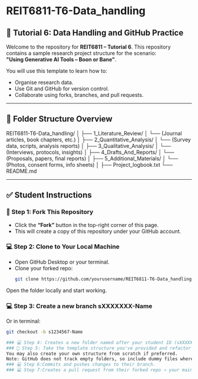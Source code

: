 # REIT6811-T6-Data_handling

## 📘 Tutorial 6: Data Handling and GitHub Practice

Welcome to the repository for **REIT6811 – Tutorial 6**. This repository contains a sample research project structure for the scenario:  
**"Using Generative AI Tools – Boon or Bane"**.

You will use this template to learn how to:
- Organise research data.
- Use Git and GitHub for version control.
- Collaborate using forks, branches, and pull requests.

---

## 📁 Folder Structure Overview

REIT6811-T6-Data_handling/
│
├── 1_Literature_Review/
│ └── (Journal articles, book chapters, etc.)
│
├── 2_Quantitative_Analysis/
│ └── (Survey data, scripts, analysis reports)
│
├── 3_Qualitative_Analysis/
│ └── (Interviews, protocols, insights)
│
├── 4_Drafts_And_Reports/
│ └── (Proposals, papers, final reports)
│
├── 5_Additional_Materials/
│ └── (Photos, consent forms, info sheets)
│
├── Project_logbook.txt
└── README.md


------------------------------------------------------------------------------------------------------------------

## ✅ Student Instructions

### 🔁 Step 1: Fork This Repository
- Click the **“Fork”** button in the top-right corner of this page.
- This will create a copy of this repository under your GitHub account.

### 💻 Step 2: Clone to Your Local Machine
- Open GitHub Desktop or your terminal.
- Clone your forked repo:
  ```bash
  git clone https://github.com/yourusername/REIT6811-T6-Data_handling.git

Open the folder locally and start working.

### 💻 Step 3: Create a new branch sXXXXXXX-Name  
Or in terminal:  
```bash
git checkout -b s1234567-Name

### 💻 Step 4: Creates a new folder named after your student ID (sXXXXXXX-folder_name_as_per_tutorial) in the repo root
### 🔧 Step 5: Take the template structure you've provided and refactor or organise their own copy to follow proper file naming conventions and folder organisation best practices.
You may also create your own structure from scratch if preferred.
Note: GitHub does not track empty folders, so include dummy files where needed.
### 💻 Step 6:Commits and pushes changes to their branch.
### 💻 Step 7:Creates a pull request from their forked repo → your main repo.
